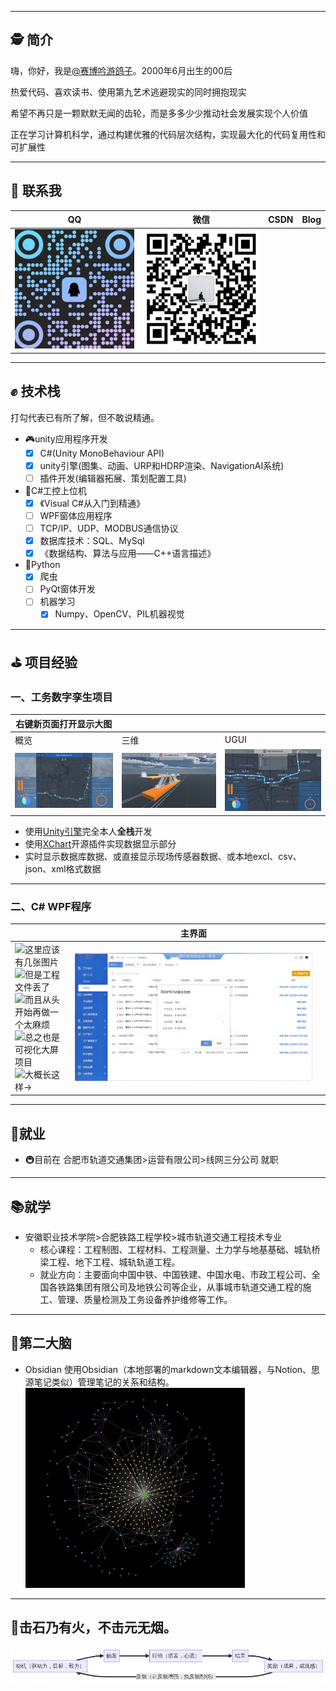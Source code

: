 <!--
### Hi there 👋

**NewZTX/NewZTX** is a ✨ _special_ ✨ repository because its `README.md` (this file) appears on your GitHub profile.

Here are some ideas to get you started:

- 🔭 I’m currently working on ...
- 🌱 I’m currently learning ...
- 👯 I’m looking to collaborate on ...
- 🤔 I’m looking for help with ...
- 💬 Ask me about ...
- 📫 How to reach me: ...
- 😄 Pronouns: ...
- ⚡ Fun fact: ...

## 算是做了个简历吧...
-->

---

## 🕵️‍ 简介

嗨，你好，我是[@赛博吟游鸽子](https://newztx.github.io/)。2000年6月出生的00后

热爱代码、喜欢读书、使用第九艺术逃避现实的同时拥抱现实

希望不再只是一颗默默无闻的齿轮，而是多多少少推动社会发展实现个人价值

正在学习计算机科学，通过构建优雅的代码层次结构，实现最大化的代码复用性和可扩展性

---

## 🔔 联系我

| QQ                                     | 微信                                           | CSDN | Blog |
| -------------------------------------- | ---------------------------------------------- | ---- | ---- |
| ![QQ-QRCode](image/README/QQ-QRCode.png) | ![WeChat-QRCode](image/README/WeChat-QRCode.png) |      |      |

---

## ✊ 技术栈

打勾代表已有所了解，但不敢说精通。

- 🎮unity应用程序开发
  - [X] C#(Unity MonoBehaviour API)
  - [X] unity引擎(图集、动画、URP和HDRP渲染、NavigationAI系统)
  - [ ] 插件开发(编辑器拓展、策划配置工具)
- 🔩C#工控上位机
  - [X] 《Visual C#从入门到精通》
  - [ ] WPF窗体应用程序
  - [ ] TCP/IP、UDP、MODBUS通信协议
  - [X] 数据库技术：SQL、MySql
  - [X] 《数据结构、算法与应用——C++语言描述》
- 🐍Python
  - [X] 爬虫
  - [ ] PyQt窗体开发
  - [ ] 机器学习
    - [X] Numpy、OpenCV、PIL机器视觉

---

## ⛳ 项目经验

### 一、工务数字孪生项目

| 右键新页面打开显示大图                 |                                                |                                                |
| -------------------------------------- | ---------------------------------------------- | ---------------------------------------------- |
| 概览                                   | 三维                                           | UGUI                                           |
| ![bigscreen](image/README/bigscreen.png) | ![1707902493877](image/README/1707902493877.png) | ![1707902538975](image/README/1707902538975.png) |

- 使用[Unity引擎](https://unity.com/)完全本人**全栈**开发
- 使用[XChart](https://xcharts-team.github.io/)开源插件实现数据显示部分
- 实时显示数据库数据、或直接显示现场传感器数据、或本地excl、csv、json、xml格式数据

---

### 二、C# WPF程序

|                     |            主界面                 |                                 |
| ------------------- | --------------------------- | ------------------------------- |
| ![这里应该有几张图片]()<br>![但是工程文件丢了]()<br>![而且从头开始再做一个太麻烦]()<br>![总之也是可视化大屏项目]()<br>![大概长这样→]() |![WPF可视化大屏项目](image/README/BigScreenDemo.png)  |  |

---

## 🏢就业

- 🚇目前在 合肥市轨道交通集团>运营有限公司>线网三分公司 就职

---

## 📚就学

- 安徽职业技术学院>合肥铁路工程学校>城市轨道交通工程技术专业
  - 核心课程：工程制图、工程材料、工程测量、土力学与地基基础、城轨桥梁工程、地下工程、城轨轨道工程。
  - 就业方向：主要面向中国中铁、中国铁建、中国水电、市政工程公司、全国各铁路集团有限公司及地铁公司等企业，从事城市轨道交通工程的施工、管理、质量检测及工务设备养护维修等工作。

---

## 🧠第二大脑

- Obsidian
  使用Obsidian（本地部署的markdown文本编辑器，与Notion、思源笔记类似）管理笔记的关系和结构。![1707900355809](image/README/1707900355809.png)

---

## 🎯击石乃有火，不击元无烟。

![结果驱动](image/README/结果驱动.png)
